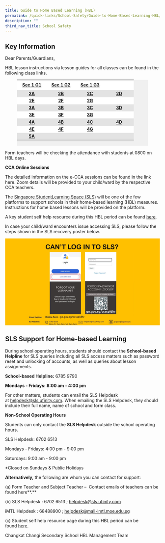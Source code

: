 ```yaml
---
title: Guide to Home Based Learning (HBL)
permalink: /quick-links/School-Safety/Guide-to-Home-Based-Learning-HBL/
description: ""
third_nav_title: School Safety
---
```

Key Information
---------------

Dear Parents/Guardians,

HBL lesson instructions via lesson guides for all classes can be found in the following class links.

<table style="height: 215px; width: 84.3736%; border-collapse: collapse; background-color: #f0f0f0; border-style: none; margin-left: auto; margin-right: auto;" border="1">
<tbody>
<tr style="height: 18px; background-color: #ffffff;">
<td style="width: 20%; height: 27px; border-style: none; background-color: #ffffff; text-align: center; vertical-align: middle;"><a href="https://docs.google.com/spreadsheets/d/e/2PACX-1vQ0cc7i1P8B0w_gKRWuTQDyjxwjDr9zh8QaCc2EKdokajSuA18AULwrFLXQe2_HWiV5yPshLV9-Xwv4/pubhtml" target="_blank"><span style="text-decoration: underline;"><strong>Sec 1 G1</strong></span></a></td>
<td style="width: 20%; height: 27px; border-style: none; background-color: #ffffff; text-align: center; vertical-align: middle;"><a href="https://docs.google.com/spreadsheets/d/e/2PACX-1vSIkwBjNG9XkZ9yvY9rArT_RG6ER0YGIF4s23noFKRn0vPw9eZP10KvNm7hIH4Bvst7TzoZUtsa3Gnx/pubhtml"><span style="text-decoration: underline;"><strong>Sec 1 G2</strong></span></a></td>
<td style="width: 20%; height: 27px; border-style: none; background-color: #ffffff; text-align: center; vertical-align: middle;"><a href="https://docs.google.com/spreadsheets/d/e/2PACX-1vR17oyzjUiNWdRmTuc8gsR9pULJBTMbSCvuk2b8WzBOnfD_mKNnbAi_nrpSOUG_Md41xo1f95kW08Np/pubhtml"><span style="text-decoration: underline;"><strong>Sec 1 G3</strong></span></a></td>
<td style="width: 20%; height: 27px; border-style: none; background-color: #ffffff; text-align: center; vertical-align: middle;">&nbsp;</td>
</tr>
<tr style="height: 18px;">
<td style="width: 20%; height: 18px; border-style: none; text-align: center; vertical-align: middle; background-color: #e3e3e3;"><a href="https://docs.google.com/spreadsheets/d/e/2PACX-1vRP9hl4V67SitITfIoGqzF64Ltw1Pn6W7CCYIari7_5x77fdjOraFE9CxOxSZMz4sWV17cVW5ZAKC6d/pubhtml"><span style="text-decoration: underline;"><strong>2A</strong></span></a></td>
<td style="width: 20%; height: 18px; border-style: none; text-align: center; vertical-align: middle; background-color: #e3e3e3;"><a href="https://docs.google.com/spreadsheets/d/e/2PACX-1vSYMdzjkbJG-yayh4gNxo5m_85xLbnenRHfqqHM-xalJ5mkUhDbshPtrekFbC-ltDt6Vi1yrzm_0alp/pubhtml"><span style="text-decoration: underline;"><strong>2B</strong></span></a></td>
<td style="width: 20%; height: 18px; border-style: none; text-align: center; vertical-align: middle; background-color: #e3e3e3;"><a href="https://docs.google.com/spreadsheets/d/e/2PACX-1vTfyPpUOVhEgAZPcP0Ef_WrPBuTurIkjNSn1h9YqMZVPuQJf7ks-rS7JRCZNjsMTaC1Sg7NNUOMYk0b/pubhtml"><span style="text-decoration: underline;"><strong>2C</strong></span></a></td>
<td style="width: 20%; height: 18px; border-style: none; text-align: center; vertical-align: middle; background-color: #e3e3e3;"><a href="https://docs.google.com/spreadsheets/d/e/2PACX-1vQQWWFurlUViFkOwJoLlDrDg15l7C49tqVqdDlJ7QC175OaEEPTBXBCSpCZ-s4orwvu5nK_8oE5OhtJ/pubhtml"><span style="text-decoration: underline;"><strong>2D</strong></span></a></td>
</tr>
<tr style="height: 18px; background-color: #ffffff;">
<td style="width: 20%; height: 18px; border-style: none; background-color: #ffffff; text-align: center; vertical-align: middle;"><a href="https://docs.google.com/spreadsheets/d/e/2PACX-1vRJtVZaZINEUIL7tAIIG2FL9Hx-zrg039MpSZTBpmWlCy7Pg2cNBLStFHu7zTDFuuXMJsspXAGRkXOs/pubhtml"><span style="text-decoration: underline;"><strong>2E</strong></span></a></td>
<td style="width: 20%; height: 18px; border-style: none; background-color: #ffffff; text-align: center; vertical-align: middle;"><a href="https://docs.google.com/spreadsheets/d/e/2PACX-1vRltHNmuAkHPhgFuPaUHQBcmIj5IoCQTu1t6HZsbCXyDZItmM8IytowQ0G25ItyXrsPPkQs7TnmTurt/pubhtml"><span style="text-decoration: underline;"><strong>2F</strong></span></a></td>
<td style="width: 20%; height: 18px; border-style: none; background-color: #ffffff; text-align: center; vertical-align: middle;"><a href="https://docs.google.com/spreadsheets/d/e/2PACX-1vRPx7bQFncUOsdoHBwSXf8oR9Dw5ZwmigwpzsqTu2DBsKweO5_ccFDaIo1zeudrukcc51dQ8fTPql7K/pubhtml"><span style="text-decoration: underline;"><strong>2G</strong></span></a></td>
<td style="width: 20%; height: 18px; border-style: none; background-color: #ffffff; text-align: center; vertical-align: middle;">&nbsp;</td>
</tr>
<tr style="height: 18px; background-color: #ffffff;">
<td style="width: 20%; height: 18px; border-style: none; text-align: center; vertical-align: middle; background-color: #e3e3e3;"><a href="https://docs.google.com/spreadsheets/d/e/2PACX-1vQ5DFC7S9WjYUFJ5nBsXN6KtHeEOKvscXD2b6LhURGsq5gWmypAwW05b5vMUCNd0U-Tvg9hjEgr2OZx/pubhtml"><span style="text-decoration: underline;"><strong>3A</strong></span></a></td>
<td style="width: 20%; height: 18px; border-style: none; text-align: center; vertical-align: middle; background-color: #e3e3e3;"><a href="https://docs.google.com/spreadsheets/d/e/2PACX-1vS7KelCqu9wcq3JKHUzo_DWmSxiIjC2D162IFlkkYL1YcU6lhv37EWRVzTYFPNOBIYcnxmtCCGrPArQ/pubhtml"><span style="text-decoration: underline;"><strong>3B</strong></span></a></td>
<td style="width: 20%; height: 18px; border-style: none; text-align: center; vertical-align: middle; background-color: #e3e3e3;"><a href="https://docs.google.com/spreadsheets/d/e/2PACX-1vQwY5-kZE9k6RbNe-dOOXiZbbjTndxQ-kVkfIrEnVfphZ-RiJhlXZBgMH52DbEtgxmRU2muiTVvtFLl/pubhtml"><span style="text-decoration: underline;"><strong>3C</strong></span></a></td>
<td style="width: 20%; height: 18px; border-style: none; text-align: center; vertical-align: middle; background-color: #e3e3e3;"><a href="https://docs.google.com/spreadsheets/d/e/2PACX-1vQFXf6QU7in9VGYHSBWPg7mm5QmUUYdMBjKgHcGG0Ode5R3BPH1vQs02wIXgtu62KnGBUNVFQls9L8s/pubhtml"><span style="text-decoration: underline;"><strong>3D</strong></span></a></td>
</tr>
<tr style="height: 18px;">
<td style="width: 20%; height: 18px; border-style: none; background-color: #ffffff; text-align: center; vertical-align: middle;"><a href="https://docs.google.com/spreadsheets/d/e/2PACX-1vSC_1hCIllcVjjT6HM9cwAVtCQtiwShU7cvFd5Kgj9vucUjVISfqzdu1Az_gYUz2yEdTCtdqW_dps7k/pubhtml"><span style="text-decoration: underline;"><strong>3E</strong></span></a></td>
<td style="width: 20%; height: 18px; border-style: none; background-color: #ffffff; text-align: center; vertical-align: middle;"><a href="https://docs.google.com/spreadsheets/d/e/2PACX-1vTHooF3lj9J-kBTEuJIUsRIscr_SF1lOKy-LF7DH_ZBEkAkNI8sdxLh32peDmO0Pbd4lyV9cwlXD9UX/pubhtml"><span style="text-decoration: underline;"><strong>3F</strong></span></a></td>
<td style="width: 20%; height: 18px; border-style: none; background-color: #ffffff; text-align: center; vertical-align: middle;"><a href="https://docs.google.com/spreadsheets/d/e/2PACX-1vT8HwOIj_2ePTJ7zBUBLay7VBu1v4RodiUcEM-eiXHZ5VzNiSbv4TmA88pHSbViyLif4hB_eTcimvct/pubhtml"><span style="text-decoration: underline;"><strong>3G</strong></span></a></td>
<td style="width: 20%; height: 18px; border-style: none; background-color: #ffffff; text-align: center; vertical-align: middle;">&nbsp;</td>
</tr>
<tr style="height: 18px; background-color: #ffffff;">
<td style="width: 20%; height: 18px; border-style: none; text-align: center; vertical-align: middle; background-color: #e3e3e3;"><a href="https://docs.google.com/spreadsheets/d/e/2PACX-1vSoosSbeuQ07KEG74MDwCd1C5xobVGEQqrePyFqczlKA2mVTySf87wB267UahagpglFmbEpYxcaRsti/pubhtml"><span style="text-decoration: underline;"><strong>4A</strong></span></a></td>
<td style="width: 20%; height: 18px; border-style: none; text-align: center; vertical-align: middle; background-color: #e3e3e3;"><a href="https://docs.google.com/spreadsheets/d/e/2PACX-1vTi3YB-sFYDc4QuPFv9-MrXBxbsD1dCIdnfYFVmKcrlr51wXKvJHp819QCMN1xSIvv08b-fHna08LvG/pubhtml"><span style="text-decoration: underline;"><strong>4B</strong></span></a></td>
<td style="width: 20%; height: 18px; border-style: none; text-align: center; vertical-align: middle; background-color: #e3e3e3;"><a href="https://docs.google.com/spreadsheets/d/e/2PACX-1vQ79Sc8bu6UM98sTJCgsmEFGrmxxqBICk5rdUgsMg7rflZG0F-K-pTcduCCI5Uq0SFWNRp19MZ-6Stg/pubhtml"><span style="text-decoration: underline;"><strong>4C</strong></span></a></td>
<td style="width: 20%; height: 18px; border-style: none; text-align: center; vertical-align: middle; background-color: #e3e3e3;"><a href="https://docs.google.com/spreadsheets/d/e/2PACX-1vQjJAGohzL-USf50bKGYwbST1BOZg4ezUhCcoHr_HQQol2tgT1Lraw8KgbdFyJt6Z8ubTLZj0afq2wn/pubhtml"><span style="text-decoration: underline;"><strong>4D</strong></span></a></td>
</tr>
<tr style="height: 18px;">
<td style="width: 20%; height: 18px; border-style: none; background-color: #ffffff; text-align: center; vertical-align: middle;"><a href="https://docs.google.com/spreadsheets/d/e/2PACX-1vS5kouMMcumWW_Om9Y3JZojlzXaC3HG6dfl6QMN4vuSYtFuXmBWCcRggX-veVIBLDmeWB8dVVQLu2KD/pubhtml"><span style="text-decoration: underline;"><strong>4E</strong></span></a></td>
<td style="width: 20%; height: 18px; border-style: none; background-color: #ffffff; text-align: center; vertical-align: middle;"><a href="https://docs.google.com/spreadsheets/d/e/2PACX-1vQRvQuIVtTvHGHwMiIstTYpUoySEyu2qbUF7PEYeZroNNAZdHV98f9uy-ABiqTv6uwAem7vh8m4RtJ7/pubhtml"><span style="text-decoration: underline;"><strong>4F</strong></span></a></td>
<td style="width: 20%; height: 18px; border-style: none; background-color: #ffffff; text-align: center; vertical-align: middle;"><a href="https://docs.google.com/spreadsheets/d/e/2PACX-1vSmWroLNdnalfF2g0g38AyO7pLerHbCyNaoyGY4OS9EbDCPhQ6yHL_qLXHv6OF8f2IpCQjNpAZD401P/pubhtml"><span style="text-decoration: underline;"><strong>4G</strong></span></a></td>
<td style="width: 20%; height: 18px; border-style: none; background-color: #ffffff; text-align: center; vertical-align: middle;">&nbsp;</td>
</tr>
<tr style="height: 18px; background-color: #ffffff;">
<td style="width: 20%; height: 18px; border-style: none; text-align: center; vertical-align: middle; background-color: #e3e3e3;"><a href="https://docs.google.com/spreadsheets/d/e/2PACX-1vRXWnxSaweRXiFI3xP9hj1iGrVB1lQiDNA0gLRlORnx05hFOXma-ofh5G4pnw4gYQmnfSdkQrVJZO7i/pubhtml"><span style="text-decoration: underline;"><strong>5A</strong></span></a></td>
<td style="width: 20%; height: 18px; border-style: none; text-align: center; vertical-align: middle; background-color: #e3e3e3;">&nbsp;</td>
<td style="width: 20%; height: 18px; border-style: none; text-align: center; vertical-align: middle; background-color: #e3e3e3;">&nbsp;</td>
<td style="width: 20%; height: 18px; border-style: none; text-align: center; vertical-align: middle; background-color: #e3e3e3;">&nbsp;</td>
</tr>
</tbody>
</table>

Form teachers will be checking the attendance with students at 0800 on HBL days.

**CCA Online Sessions**  

The detailed information on the e-CCA sessions can be found in the link here. Zoom details will be provided to your child/ward by the respective CCA teachers.  


The [Singapore StudentLearning Space (SLS)](http://learning.moe.edu.sg/) will be one of the few platforms to support schools in their home-based learning (HBL) measures. Instructions for home based lessons will be provided on the platform.  

  

A key student self help resource during this HBL period can be found [here](http://go.gov.sg/ccsshbl).  
  
In case your child/ward encounters issue accessing SLS, please follow the steps shown in the SLS recovery poster below.  
   
  ![](/images/hbl%20help.jpeg)
  
  
  
  

SLS Support for Home-based Learning
-----------------------------------

During school operating hours, students should contact the **School-based Helpline** for SLS queries including all SLS access matters such as password reset and unlocking of accounts, as well as queries about lesson assignments.

**School-based Helpline:** 6785 9790

**Mondays - Fridays: 8:00 am - 4:00 pm**

For other matters, students can email the SLS Helpdesk at [helpdesk@sls.ufinity.com](mailto:helpdesk@sls.ufinity.com). When emailing the SLS Helpdesk, they should include their full name, name of school and form class.

**Non-School Operating Hours**

Students can only contact the **SLS Helpdesk** outside the school operating hours.

SLS Helpdesk: 6702 6513

Mondays - Fridays: 4:00 pm - 9:00 pm

Saturdays: 9:00 am - 9:00 pm

\*Closed on Sundays & Public Holidays

**Alternatively,** the following are whom you can contact for support:

(a) Form Teacher and Subject Teacher –  Contact emails of teachers can be found here**.**

(b) SLS Helpdesk : 6702 6513 ; helpdesk@sls.ufinity.com

iMTL Helpdesk : 68488900 ; [helpdesk@mall-imtl.moe.edu.sg](mailto:helpdesk@mall-imtl.moe.edu.sg)

(c) Student self help resource page during this HBL period can be found [here](http://go.gov.sg/ccsshbl).

  
  

Changkat Changi Secondary School HBL Management Team